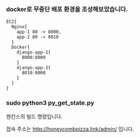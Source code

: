 ### docker로 무중단 배포 환경을 조성해보았습니다.

```
EC2{
  Nginx{
    app-1 80 -> 8000,
    app-2 80 -> 8010
  }
  Docker{
    django-app-1{
      8000:8000
    }
    django-app-2{
      8010:8000
    }
  }
}
```

### sudo python3 py_get_state.py

젠킨스의 빌드 명령입니다.

접속 주소는
http://honeycombpizza.link/admin/
입니다.
